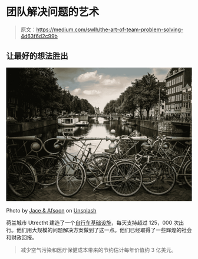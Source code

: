 # 团队解决问题的艺术

> 原文：<https://medium.com/swlh/the-art-of-team-problem-solving-4d63f6d2c99b>

## 让最好的想法胜出

![](img/ea3017818d9f788aa803836dfe58ad6a.png)

Photo by [Jace & Afsoon](https://unsplash.com/@jacegrandinetti?utm_source=medium&utm_medium=referral) on [Unsplash](https://unsplash.com?utm_source=medium&utm_medium=referral)

荷兰城市 Utrectht 建造了一个[自行车基础设施](https://www.citylab.com/transportation/2019/07/bicycle-friendly-city-utrecht-streetfilms-bike-lanes/593320/)，每天支持超过 125，000 次出行。他们用大规模的问题解决方案做到了这一点。他们已经取得了一些辉煌的社会和财政回报。

> 减少空气污染和医疗保健成本带来的节约估计每年价值约 3 亿美元。